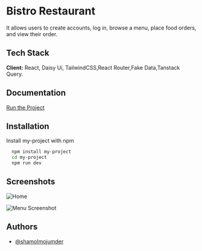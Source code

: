 
# Bistro Restaurant

It allows users to create accounts, log in, browse a menu, place food orders, and view their order.

## Tech Stack

**Client:** React, Daisy Ui, TailwindCSS,React Router,Fake Data,Tanstack Query.


## Documentation

[Run the Project](https://linktodocumentation)


## Installation

Install my-project with npm

```bash
  npm install my-project
  cd my-project
  npm run dev
```
    
## Screenshots

![Home](https://i.ibb.co/kBw1KwP/Screenshot-2023-09-18-at-01-18-34-Bistro-Boss-Home.PNG)

![Menu Screenshot](https://i.ibb.co/pW4hcpP/Screenshot-2023-09-13-at-01-30-46-Bistro-Boss-Menu.PNG)



## Authors

- [@shamolmojumder](https://www.github.com/shamolmojumder)

